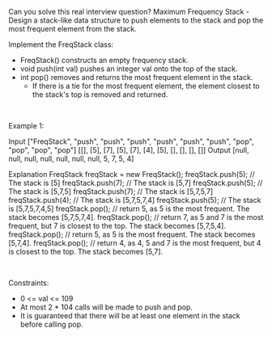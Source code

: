 Can you solve this real interview question? Maximum Frequency Stack - Design a stack-like data structure to push elements to the stack and pop the most frequent element from the stack.

Implement the FreqStack class:

 * FreqStack() constructs an empty frequency stack.
 * void push(int val) pushes an integer val onto the top of the stack.
 * int pop() removes and returns the most frequent element in the stack.
   * If there is a tie for the most frequent element, the element closest to the stack's top is removed and returned.

 

Example 1:


Input
["FreqStack", "push", "push", "push", "push", "push", "push", "pop", "pop", "pop", "pop"]
[[], [5], [7], [5], [7], [4], [5], [], [], [], []]
Output
[null, null, null, null, null, null, null, 5, 7, 5, 4]

Explanation
FreqStack freqStack = new FreqStack();
freqStack.push(5); // The stack is [5]
freqStack.push(7); // The stack is [5,7]
freqStack.push(5); // The stack is [5,7,5]
freqStack.push(7); // The stack is [5,7,5,7]
freqStack.push(4); // The stack is [5,7,5,7,4]
freqStack.push(5); // The stack is [5,7,5,7,4,5]
freqStack.pop();   // return 5, as 5 is the most frequent. The stack becomes [5,7,5,7,4].
freqStack.pop();   // return 7, as 5 and 7 is the most frequent, but 7 is closest to the top. The stack becomes [5,7,5,4].
freqStack.pop();   // return 5, as 5 is the most frequent. The stack becomes [5,7,4].
freqStack.pop();   // return 4, as 4, 5 and 7 is the most frequent, but 4 is closest to the top. The stack becomes [5,7].


 

Constraints:

 * 0 <= val <= 109
 * At most 2 * 104 calls will be made to push and pop.
 * It is guaranteed that there will be at least one element in the stack before calling pop.
